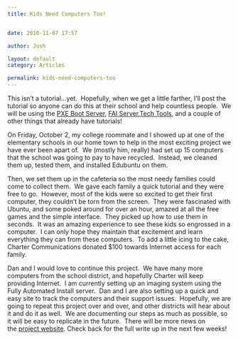 ```yaml
---
title: Kids Need Computers Too!


date: 2010-11-07 17:57

author: Josh

layout: default
category: Articles

permalink: kids-need-computers-too
---
```


This isn’t a tutorial…yet.  Hopefully, when we get a little farther,
I’ll post the tutorial so anyone can do this at their school and help
countless people.  We will be using the [PXE Boot
Server](http://www.servercobra.com/how-to-setup-pxe-server/), [FAI
Server](http://www.servercobra.com/in-progress-fai-server/),[Tech
Tools](http://pxe.servercobra.com/), and a couple of other things that
already have tutorials!

On Friday, October 2, my college roommate and I showed up at one of the
elementary schools in our home town to help in the most exciting project
we have ever been apart of.  We (mostly him, really) had set up 15
computers that the school was going to pay to have recycled.  Instead,
we cleaned them up, tested them, and installed Edubuntu on them.

Then, we set them up in the cafeteria so the most needy families could
come to collect them.  We gave each family a quick tutorial and they
were free to go.  However, most of the kids were so excited to get their
first computer, they couldn’t be torn from the screen.  They were
fascinated with Ubuntu, and some poked around for over an hour, amazed
at all the free games and the simple interface.  They picked up how to
use them in seconds.  It was an amazing experience to see these kids so
engrossed in a computer.  I can only hope they maintain that excitement
and learn everything they can from these computers.  To add a little
icing to the cake, Charter Communications donated \$100 towards Internet
access for each family.

Dan and I would love to continue this project.  We have many more
computers from the school district, and hopefully Charter will keep
providing Internet.  I am currently setting up an imaging system using
the Fully Automated Install server.  Dan and I are also setting up a
quick and easy site to track the computers and their support issues. 
Hopefully, we are going to repeat this project over and over, and other
districts will hear about it and do it as well.  We are documenting our
steps as much as possible, so it will be easy to replicate in the
future.  There will be more news on the [project
website](http://projectcc.org/). Check back for the full write up in the
next few weeks!
